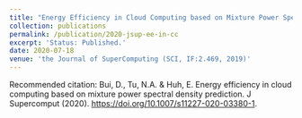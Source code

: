 ```yaml
---
title: "Energy Efficiency in Cloud Computing based on Mixture Power Spectral Density Prediction"
collection: publications
permalink: /publication/2020-jsup-ee-in-cc
excerpt: 'Status: Published.'
date: 2020-07-18
venue: 'the Journal of SuperComputing (SCI, IF:2.469, 2019)'
---
```

Recommended citation: Bui, D., Tu, N.A. & Huh, E. Energy efficiency in cloud computing based on mixture power spectral density prediction. J Supercomput (2020). https://doi.org/10.1007/s11227-020-03380-1.
